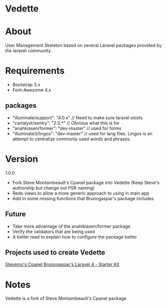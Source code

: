 Vedette
=======

# About
User Management Skeleton based on several Laravel packages provided by the laravel community.


# Requirements
* Bootstrap 3.x
* Font-Awesome 4.x

## packages
* "illuminate/support": "4.0.x"      // Need to make sure laravel exists
* "cartalyst/sentry": "2.0.*"        // Obvious what this is for
* "anahkiasen/former": "dev-master"  // used for forms
* "illuminate3/lingos": "dev-master" // used for lang files. Lingos is an attempt to centralize commonly used words and phrases.


# Version
1.0.0

* Fork Steve Montambeault's Cpanel package into Vedette (Keep Steve's authorship but change out PSR naming)
* Redo views to allow a more generic approach to using in main app
* Add in some missing functions that Brunogaspar's package includes


## Future
* Take more advantage of the anahikiasen/former package
* Verify the validators that are being used
* A better read to explain how to configure the package better


## Projects used to create Vedette
[Stevemo's Cpanel](https://github.com/stevemo/cpanel "Stevemo's Cpanel")
[Brunogaspar's Laravel 4 - Starter Kit](https://github.com/brunogaspar/laravel4-starter-kit "Brunogaspar's Laravel 4 - Starter Kit")


# Notes
Vedette is a fork of Steve Montambeault's Cpanel package.
